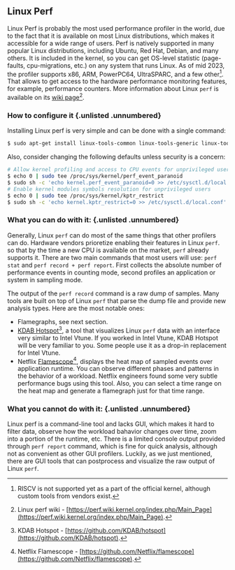 ## Linux Perf

Linux Perf is probably the most used performance profiler in the world, due to the fact that it is available on most Linux distributions, which makes it accessible for a wide range of users. Perf is natively supported in many popular Linux distributions, including Ubuntu, Red Hat, Debian, and many others. It is included in the kernel, so you can get OS-level statistic (page-faults, cpu-migrations, etc.) on any system that runs Linux. As of mid 2023, the profiler supports x86, ARM, PowerPC64, UltraSPARC, and a few other[^2]. That allows to get access to the hardware performance monitoring features, for example, performance counters. More information about Linux `perf` is available on its [wiki page](https://perf.wiki.kernel.org/index.php/Main_Page)[^1].

### How to configure it {.unlisted .unnumbered}

Installing Linux perf is very simple and can be done with a single command:

```bash
$ sudo apt-get install linux-tools-common linux-tools-generic linux-tools-`uname -r`
```

Also, consider changing the following defaults unless security is a concern:

```bash
# Allow kernel profiling and access to CPU events for unprivileged users
$ echo 0 | sudo tee /proc/sys/kernel/perf_event_paranoid
$ sudo sh -c 'echo kernel.perf_event_paranoid=0 >> /etc/sysctl.d/local.conf'
# Enable kernel modules symbols resolution for unprivileged users
$ echo 0 | sudo tee /proc/sys/kernel/kptr_restrict
$ sudo sh -c 'echo kernel.kptr_restrict=0 >> /etc/sysctl.d/local.conf'
```

### What you can do with it: {.unlisted .unnumbered}

Generally, Linux `perf` can do most of the same things that other profilers can do. Hardware vendors prioretize enabling their features in Linux `perf`. so that by the time a new CPU is available on the market, `perf` already supports it. There are two main commands that most users will use: `perf stat` and `perf record + perf report`. First collects the absolute number of performance events in counting mode, second profiles an application or system in sampling mode.

The output of the `perf record` command is a raw dump of samples. Many tools are built on top of Linux `perf` that parse the dump file and provide new analysis types. Here are the most notable ones:

- Flamegraphs, see next section.
- [KDAB Hotspot](https://github.com/KDAB/hotspot)[^3], a tool that visualizes Linux `perf` data with an interface very similar to Intel Vtune. If you worked in Intel Vtune, KDAB Hotspot will be very familiar to you. Some people use it as a drop-in replacement for Intel Vtune.
- Netflix [Flamescope](https://github.com/Netflix/flamescope)[^4], displays the heat map of sampled events over application runtime. You can observe different phases and patterns in the behavior of a workload. Netflix engineers found some very subtle performance bugs using this tool. Also, you can select a time range on the heat map and generate a flamegraph just for that time range.

### What you cannot do with it: {.unlisted .unnumbered}

Linux perf is a command-line tool and lacks GUI, which makes it hard to filter data, observe how the workload bahavior changes over time, zoom into a portion of the runtime, etc. There is a limited console output provided through `perf report` command, which is fine for quick analysis, although not as convenient as other GUI profilers. Luckily, as we just mentioned, there are GUI tools that can postprocess and visualize the raw output of Linux `perf`.

[^1]: Linux perf wiki - [https://perf.wiki.kernel.org/index.php/Main_Page](https://perf.wiki.kernel.org/index.php/Main_Page).
[^2]: RISCV is not supported yet as a part of the official kernel, although custom tools from vendors exist.
[^3]: KDAB Hotspot - [https://github.com/KDAB/hotspot](https://github.com/KDAB/hotspot).
[^4]: Netflix Flamescope - [https://github.com/Netflix/flamescope](https://github.com/Netflix/flamescope).